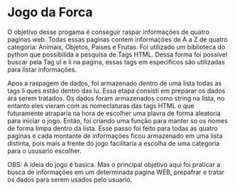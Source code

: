 # Jogo da Forca

O objetivo desse progama é conseguir raspar informações de quatro paginas web. Todas essas paginas contem informações de A a Z de quatro categoria: Animais, Objetos, Paises e Frutas. Foi utilizado um biblioteca do python que possibilida a pesquisa de Tags HTML. Dessa forma foi possível buscar pela Tag ul e li na pagina, essas tags em especificos são utilizadas para listar informações.

Apos a raspagem de dados, foi armazenado dentro de uma lista todas as tags li ques estão dentro das lu. Essa etapa consisti em preparar os dados ára serem tratados. Os dados foram armazenados como string na lista, no entanto eles vieram com as nomeclaturas das tags HTML o que futuramente atraparia na hora de escolher uma plavra de forma aleatoria para iniciar o jogo. Então, foi criando uma função para manter so os nomes de forma limpa dentro da lista. Esse passo foi feito para todas as quatro paginas e cada montante de informações ficou armazenado em uma lista distinta, pois mais a frente do jogo facilitaria a escolha de uma categoria para o ususario escolher.

OBS: A ideia do jogo é basica. Mas o principal objetivo aqui foi praticar a busca de informações em um determinada pagina WEB, prepafrar e tratar os dados para serem usados pelo usuario.
